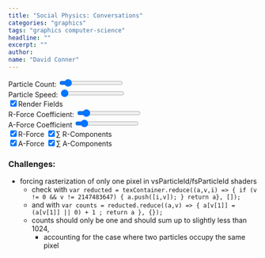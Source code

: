 ```yaml
---
title: "Social Physics: Conversations"
categories: "graphics"
tags: "graphics computer-science"
headline: ""
excerpt: ""
author:
name: "David Conner"
---
```



<div class="row">
  <div class="col-sm-3">
    <label for="particle-count">Particle Count:</label>
    <input id="particle-count" type="range" min="128" max="10240" step="128" value="1024"/>
  </div>
  <div class="col-sm-3">
    <label for="particle-speed">Particle Speed:</label>
    <input id="particle-speed" type="range" min="0.025" max="10.0" step="0.025" value="0.050"/>
  </div>
  <div class="col-sm-3">
    <label class="checkbox-inline">
      <input type="checkbox" id="chk-render-fields" checked>Render Fields
    </label>
  </div>
</div>


<div class="row">
  <div class="col-sm-6">
    <label for="r-coefficient">R-Force Coefficient:</label>
    <input id="r-coefficient" type="range" min="0.025" max="10.0" step="0.025" value="1.0"/>
  </div>

  <div class="col-sm-6">
    <label for="a-coefficient">A-Force Coefficient</label>
    <input id="a-coefficient" type="range" min="0.025" max="10.0" step="0.025" value="1.0"/>
  </div>
</div>

<div class="row">
  <div class="col-sm-6">
    <label class="checkbox-inline">
      <input type="checkbox" id="chk-r-force" checked>R-Force
    </label>
    <label class="checkbox-inline">
      <input type="checkbox" id="chk-r-components" checked>∑ R-Components
    </label>
  </div>
  <div class="col-sm-6">
    <label class="checkbox-inline">
      <input type="checkbox" id="chk-a-force" checked>A-Force
    </label>
    <label class="checkbox-inline">
      <input type="checkbox" id="chk-a-components" checked>∑ A-Components
    </label>
  </div>
</div>


### Challenges:

- forcing rasterization of only one pixel in vsParticleId/fsParticleId shaders
  - check with `var reducted = texContainer.reduce((a,v,i) => { if (v != 0 && v != 2147483647) { a.push([i,v]); } return a}, []);`
  - and with `var counts = reducted.reduce((a,v) => { a[v[1]] = (a[v[1]] || 0) + 1 ; return a }, {});`
  - counts should only be one and should sum up to slightly less than 1024,
    - accounting for the case where two particles occupy the same pixel

<script type="x-shader/x-vertex" id="vsPass">
layout(location = 0) in vec3 a_position;
layout(location = 1) in vec2 a_texcoord;

out vec2 v_st;
out vec3 v_position;

void main() {
  v_st = a_texcoord;
  v_position = a_position;
  gl_Position = vec4(a_position, 1.0);
}
</script>

<script type="x-shader/x-fragment" id="fsParticle">
uniform vec2 u_resolution;
uniform ivec4 u_randomSeed;
uniform float u_particleSpeed;
uniform vec4 u_deltaTime;

uniform isampler2D s_particleRandoms;
uniform sampler2D s_particles;

in vec2 v_st;
in vec3 v_position;

layout(location = 0) out ivec4 random;
layout(location = 1) out vec4 particle;

const float maxIntFloat = 2147483647.0;

void main() {
  vec2 uv = gl_FragCoord.xy / u_resolution.xy;

  // =======================================
  // Update Randoms
  // =======================================

  ivec4 randomTexel = texture(s_particleRandoms, uv);

  vec2 texelCoords[4];
  texelCoords[0] = mod(gl_FragCoord.xy + vec2( 0.0, -2.0), u_resolution.xy) / u_resolution.xy;
  texelCoords[1] = mod(gl_FragCoord.xy + vec2( 1.0,  0.0), u_resolution.xy) / u_resolution.xy;
  texelCoords[2] = mod(gl_FragCoord.xy + vec2( 0.0,  1.0), u_resolution.xy) / u_resolution.xy;
  texelCoords[3] = mod(gl_FragCoord.xy + vec2(-1.0,  1.0), u_resolution.xy) / u_resolution.xy;

  ivec4 texels[4];
  texels[0] = texture(s_particleRandoms, texelCoords[0]);
  texels[1] = texture(s_particleRandoms, texelCoords[1]);
  texels[2] = texture(s_particleRandoms, texelCoords[2]);
  texels[3] = texture(s_particleRandoms, texelCoords[3]);

  ivec4 newRandom = u_randomSeed ^ randomTexel ^ texels[0] ^ texels[1] ^ texels[2] ^ texels[3];
  random = newRandom;

  // =======================================
  // Update Particles
  // =======================================

  vec4 newRandomFloat = fract(vec4(newRandom) / maxIntFloat + 0.5) - 0.5;
  particle = texture(s_particles, uv);

  particle.x += (u_particleSpeed * newRandomFloat.x * u_deltaTime.x / 1000.0);
  particle.y += (u_particleSpeed * newRandomFloat.y * u_deltaTime.x / 1000.0);
  // TODO: particle.z for angle ...
}
</script>

<script type="x-shader/x-fragment" id="vsParticleId">
uniform vec2 u_resolution;
uniform sampler2D s_particles;

layout(location = 0) in int a_index;

flat out int v_particleId;
out float v_pointSize;
out vec4 v_position;

const float maxIntFloat = 2147483647.0;

void main()
{
  // textureSize must return ivec & texelFetch must accept ivec
  ivec2 texSize = textureSize(s_particles, 0);
  ivec2 texel = ivec2(a_index % texSize.x, a_index / texSize.x);
  vec4 particle = texelFetch(s_particles, texel, 0);

  // This needs to write to exactly one pixel (otherwise FML)
  // - it appears to rasterize only one pixel with/without the 0.5 constant
  particle.x = (trunc(particle.x * u_resolution.x) + 0.5) / u_resolution.x;
  particle.y = (trunc(particle.y * u_resolution.y) + 0.5) / u_resolution.y;

  v_particleId = a_index;
  v_position = vec4(particle.x, particle.y, 0.0, 1.0);

  gl_Position = v_position;
  gl_PointSize = 1.0;
}
</script>

<script type="x-shader/x-fragment" id="fsParticleId">
flat in int v_particleId;
in vec4 v_position;

out ivec4 color;

const int maxInt = 2147483647;

void main() {
  color = ivec4(v_particleId, 0, 1, maxInt);
}
</script>

<script type="x-shader/x-fragment" id="fsFields">
uniform vec2 u_resolution;
uniform int u_ballSize;
uniform float u_rCoefficient;
uniform float u_aCoefficient;

uniform sampler2D s_particles;
uniform isampler2D s_particleIds;

layout(location = 0) out vec4 repelField;
layout(location = 1) out vec4 repelComp;
layout(location = 2) out vec4 attentionField;
layout(location = 3) out vec4 attentionComp;

void main() {
  vec2 uv = gl_FragCoord.xy / u_resolution.xy;
  int ballSizeOffset = - u_ballSize / 2;
  ivec2 particlesSize = textureSize(s_particles, 0);

  repelField = vec4(0.0, 0.0, 0.0, 1.0);
  repelComp = vec4(0.0, 0.0, 0.0, 1.0);
  attentionField = vec4(0.0, 0.0, 0.0, 1.0);
  attentionComp = vec4(0.0, 0.0, 0.0, 1.0);

  for (int i = ballSizeOffset; i <= ballSizeOffset + u_ballSize; i++) {
    for (int j = ballSizeOffset; j <= ballSizeOffset + u_ballSize; j++) {
      vec2 texelCoords = mod(gl_FragCoord.xy + vec2(float(i), float(j)), u_resolution.xy) / u_resolution.xy;
      ivec4 particleId = texture(s_particleIds, texelCoords);

      if (particleId.z == 1) { // if particleId is defined
        ivec2 particleUV = ivec2(particleId.x % particlesSize.x, particleId.x / particlesSize.x);
        vec4 particle = texelFetch(s_particles, particleUV, 0);

        float d = distance(particle.xy, uv) * distance(vec2(0.0, 0.0), u_resolution.xy);
        vec2 particleToUV = particle.xy - uv;
        float rad = atan(particleToUV.y, particleToUV.x);
        vec2 rForce = vec2(cos(rad), sin(rad)) / d;

        repelField.xy += u_rCoefficient * rForce;
        repelComp.x += distance(vec2(0.0,0.0), rForce);
      } else {
        // ¯\_(ツ)_/¯
      }
    }
  }
}
</script>

<script type="x-shader/x-fragment" id="fsRender">
void main() {

}
</script>

<script type="x-shader/x-fragment" id="fsRenderFields">
uniform vec2 u_resolution;
uniform float u_rCoefficient;
uniform float u_aCoefficient;

uniform sampler2D s_repelField;
uniform sampler2D s_repelComp;
uniform sampler2D s_attentionField;
uniform sampler2D s_attentionComp;

uniform isampler2D s_particleIds;

out vec4 color;

const float maxIntFloat = 2147483647.0;

void main() {
  vec2 uv = gl_FragCoord.xy / u_resolution.xy;

  vec4 rForce = texture(s_repelField, uv);
  vec4 rComp = texture(s_repelComp, uv);
  vec4 aForce = texture(s_attentionField, uv);
  vec4 aComp = texture(s_attentionComp, uv);

  ivec4 particleId = texture(s_particleIds, uv);

  color = vec4(
    fract(distance(vec2(0.0,0.0), rForce.xy)),
    float(particleId.x % 256) / 256.0,
    fract(rComp.x),
    1.0);
}
</script>

<script type="x-shader/x-fragment" id="fsDebugParticleIds">
uniform vec2 u_resolution;
uniform isampler2D s_particleIds;

out vec4 color;

const float maxIntFloat = 2147483647.0;

void main() {
  vec2 uv = gl_FragCoord.xy / u_resolution.xy;
  ivec4 particleInt = texture(s_particleIds, uv);
  //vec4 particle = fract(vec4(particleInt) / 128.0);
  vec4 particle = vec4(particleInt) / maxIntFloat;

  //color = vec4(1.0, 1.0, 0.0, 1.0);
  color = vec4(particle.rgb, 1.0);
}
</script>

<script type="text/javascript" src="/js/3d/2017-05-11-social-physics-conversations.es6.js"></script>
